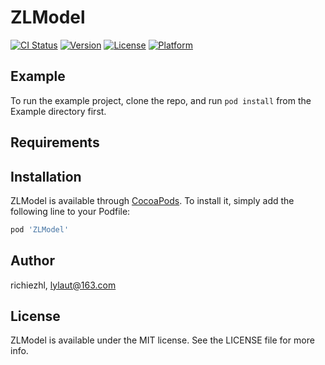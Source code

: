 # ZLModel

[![CI Status](https://img.shields.io/travis/richiezhl/ZLModel.svg?style=flat)](https://travis-ci.org/richiezhl/ZLModel)
[![Version](https://img.shields.io/cocoapods/v/ZLModel.svg?style=flat)](https://cocoapods.org/pods/ZLModel)
[![License](https://img.shields.io/cocoapods/l/ZLModel.svg?style=flat)](https://cocoapods.org/pods/ZLModel)
[![Platform](https://img.shields.io/cocoapods/p/ZLModel.svg?style=flat)](https://cocoapods.org/pods/ZLModel)

## Example

To run the example project, clone the repo, and run `pod install` from the Example directory first.

## Requirements

## Installation

ZLModel is available through [CocoaPods](https://cocoapods.org). To install
it, simply add the following line to your Podfile:

```ruby
pod 'ZLModel'
```

## Author

richiezhl, lylaut@163.com

## License

ZLModel is available under the MIT license. See the LICENSE file for more info.
